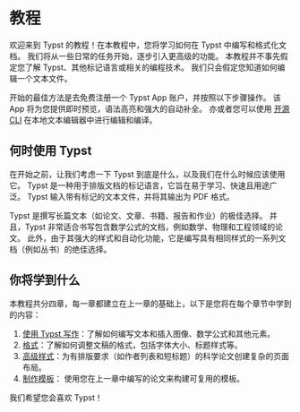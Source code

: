 # 教程

欢迎来到 Typst 的教程！在本教程中，您将学习如何在 Typst 中编写和格式化文档。 我们将从一些日常的任务开始，逐步引入更高级的功能。 本教程并不事先假定您了解 Typst、其他标记语言或相关的编程技术。 我们只会假定您知道如何编辑一个文本文件。

开始的最佳方法是去免费注册一个 Typst App 账户，并按照以下步骤操作。 该 App 将为您提供即时预览，语法高亮和强大的自动补全。 亦或者您可以使用 [开源 CLI](https://github.com/typst/typst) 在本地文本编辑器中进行编辑和编译。

## 何时使用 Typst

在开始之前，让我们考虑一下 Typst 到底是什么，以及我们在什么时候应该使用它。 Typst 是一种用于排版文档的标记语言，它旨在易于学习、快速且用途广泛。 Typst 输入带有标记的文本文件，并将其输出为 PDF 格式。

Typst 是撰写长篇文本（如论文、文章、书籍、报告和作业）的极佳选择。 并且，Typst 非常适合书写包含数学公式的文档，例如数学、物理和工程领域的论文。 此外，由于其强大的样式和自动化功能，它是编写具有相同样式的一系列文档（例如丛书）的绝佳选择。

## 你将学到什么

本教程共分四章，每一章都建立在上一章的基础上，以下是您将在每个章节中学到的内容：

1.  [使用 Typst 写作](/tutorial/writing-in-typst/)：了解如何编写文本和插入图像、数学公式和其他元素。
2.  [格式](/tutorial/formatting/)：了解如何调整文稿的格式，包括字体大小、标题样式等。
3.  [高级样式](/tutorial/advanced-styling/)：为有排版要求（如作者列表和短标题）的科学论文创建复杂的页面布局。
4.  [制作模板](/tutorial/making-a-template/)： 使用您在上一章中编写的论文来构建可复用的模板。

我们希望您会喜欢 Typst！
